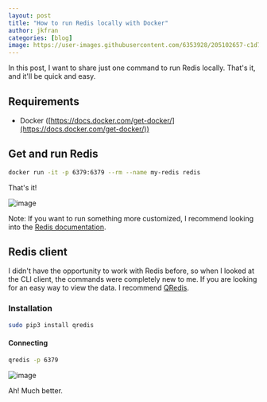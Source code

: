 ```yaml
---
layout: post
title: "How to run Redis locally with Docker"
author: jkfran
categories: [blog]
image: https://user-images.githubusercontent.com/6353928/205102657-c1d7d9ae-1925-4f70-9700-215789fa0fbe.png
---
```


In this post, I want to share just one command to run Redis locally. That's it, and it'll be quick and easy.

## Requirements

- Docker ([https://docs.docker.com/get-docker/](https://docs.docker.com/get-docker/))


## Get and run Redis


```bash
docker run -it -p 6379:6379 --rm --name my-redis redis
```

That's it!


![image](https://user-images.githubusercontent.com/6353928/205104552-7ae20743-10ae-4f7f-a521-d81d16291074.png)

Note: If you want to run something more customized, I recommend looking into the [Redis documentation](https://redis.io/docs/).

## Redis client

I didn't have the opportunity to work with Redis before, so when I looked at the CLI client, the commands were completely new to me.
If you are looking for an easy way to view the data. I recommend [QRedis](https://github.com/tiagocoutinho/qredis).

### Installation
```bash
sudo pip3 install qredis
```

#### Connecting
```bash
qredis -p 6379
```

![image](https://user-images.githubusercontent.com/6353928/205104704-e6d2f91a-df9d-41c7-a69c-102410f61417.png)

Ah! Much better.
